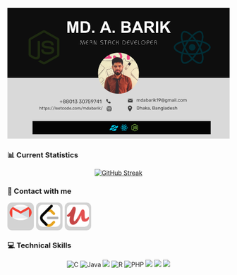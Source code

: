 
<!-- https://raw.githubusercontent.com/mdabarik/mdabarik/main/images/banner.png -->
<!-- ![Alt text](https://raw.githubusercontent.com/mdabarik/mdabarik/main/images/banner.png) -->
[![LeetCode Profile](https://raw.githubusercontent.com/mdabarik/mdabarik/main/images/github-banner-new-v2.png)](https://leetcode.com/mdabarik/)


### 📊 Current Statistics
<div align="center">

[![GitHub Streak](https://github-readme-streak-stats.herokuapp.com?user=mdabarik&theme=dark)](https://git.io/streak-stats)
</div>


### 📨 Contact with me
<div align="center" style="display:flex;gap:5px">
  <a style="background-color:lightgray; border-radius: 10px; padding: 5px;" href="mailto:mdabarik19@gmail.com">
    <img src="https://raw.githubusercontent.com/mdabarik/mdabarik/main/images-icons/icons/gmail.png" alt="Mail" style="width: 50px; height: 35px; border-radius: 50%;">
  </a>
  <a style="background-color:lightgray; border-radius: 10px; padding: 5px;" href="https://leetcode.com/mdabarik/">
    <img src="https://raw.githubusercontent.com/mdabarik/mdabarik/main/social-icons/leetcode.png" alt="LeetCode" style="width: 50px; height: 50px; border-radius: 10px;">
  </a>
  <a style="background-color:lightgray; border-radius: 10px; padding: 5px;" href="https://www.udemy.com/user/abdul-barik-3/">
    <img src="https://raw.githubusercontent.com/mdabarik/mdabarik/main/social-icons/udemy.png" alt="Udemy" style="width: 50px; height: 50px; border-radius: 10px;">
  </a>
</div>


### 💻 Technical Skills
<div align="center">

![C](https://img.shields.io/badge/c-%2300599C.svg?style=for-the-badge&logo=c&logoColor=white)
![Java](https://img.shields.io/badge/java-%23ED8B00.svg?style=for-the-badge&logo=openjdk&logoColor=white)
![](https://img.shields.io/badge/javascript-ffff00.svg?style=for-the-badge&logo=javascript&logoColor=000000)
![R](https://img.shields.io/badge/r-%23276DC3.svg?style=for-the-badge&logo=r&logoColor=white)
![PHP](https://img.shields.io/badge/php-%23777BB4.svg?style=for-the-badge&logo=php&logoColor=white)
![](https://img.shields.io/badge/html5-%23E34F26.svg?style=for-the-badge&logo=html5&logoColor=white) 
![](https://img.shields.io/badge/css3-%231572B6.svg?style=for-the-badge&logo=css3&logoColor=white) 
![](https://img.shields.io/badge/react-%2320232a.svg?style=for-the-badge&logo=react&logoColor=%2361DAFB) 
</div>




<!-- 
<div align="center">

[![Top Langs](https://github-readme-stats.vercel.app/api/top-langs/?username=mdabarik)](https://github.com/anuraghazra/github-readme-stats)
</div>

<div align="center">

![GitHub stats](https://github-readme-stats.vercel.app/api?username=mdabarik&show_icons=true)  
</div> -->